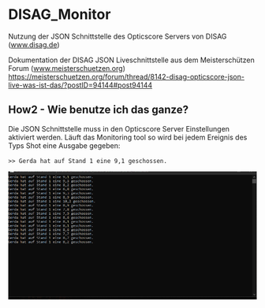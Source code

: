 # DISAG_Monitor
Nutzung der JSON Schnittstelle des Opticscore Servers von DISAG (www.disag.de)


Dokumentation der DISAG JSON Liveschnittstelle aus dem Meisterschützen Forum (www.meisterschuetzen.org)
https://meisterschuetzen.org/forum/thread/8142-disag-opticscore-json-live-was-ist-das/?postID=94144#post94144


## How2 - Wie benutze ich das ganze?

Die JSON Schnittstelle muss in den Opticscore Server Einstellungen aktiviert werden.
Läuft das Monitoring tool so wird bei jedem Ereignis des Typs Shot eine Ausgabe gegeben:
```
>> Gerda hat auf Stand 1 eine 9,1 geschossen.
```

![GitHub Logo](/Dokumentation/console.PNG)
